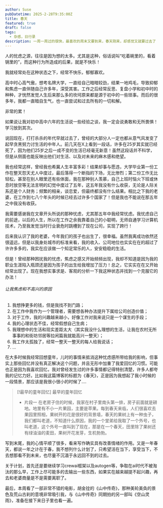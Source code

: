 ```yaml
---
author: Suse
pubDatetime: 2025-2-28T9:35:00Z
title: 春天
featured: true
draft: false
tags:
  - 杂感，日行录
description: 一周一周过的很快，最喜欢的周末又要到来，春天刚来，却感觉又就要过去了
---
```


人的忧虑之源，往往是因为想的太多。尤其是这种，俗话说叫“吃着碗里的，看着锅里的”，而这种行为所造成的后果，就是不快乐！

我就经常处在这种状态之下，经常不快乐，郁郁寡欢。

高中时心高气傲，想考名牌大学，一直给自己暗暗较劲，结果一地鸡毛，导致抑郁和焦虑一直伴随自己许多年，深受其害。工作之后经常反思、复盘小学和初中时的种种，才恍然发觉人生后来那么多的坎坷原来都是源于初中的一些琐事。而后的很多年，我都一直暗自生气，也一直尝试和过去所有的一切和解。

非常的累！

如果说让我对初中高中六年的生活说一些经验之谈，我一定会说勇敢和无所畏惧！学习放到其次。

说回现在，打打杀杀的年代早就过去了，曾经的大部分人一定也都从意气风发变了起早贪黑努力讨生活的中年人。前几天在X上看到一段话，许多在25岁其实就已经死了，因为他们25岁之后一成不变的生活已经毫无新意！虽然这段话并不科学，但是从侧面也能反映出他们对生活、以及对未来的麻木感和绝望。

我也经常这样，曾经我也希冀人生丰富多彩！结果却事与愿违，大学毕业第一份工作在整天怨天尤人中度过，最后落得一个断指的下场，无比惨烈；第二份工作无比轻松，甚至在别人眼里还有些体面，我在那种别人羡慕，自己上班时恼火下班或休息时放空等无法言明的幻觉中度过了五年，这五年我没有什么收获，无论是人际关系还是个人财务；频繁的相亲，谈恋爱，但最终都没有什么结果。相比之下我的老婆，在工作到七八个年头的时候已经去过许多个国家了！但是我也不能说在那五年之中我没有收获。

我需要感谢我在文章开头所说的那种忧虑，尤其那五年中我经常忧虑。我忧虑自己的前途，以后的人生，所以在工作之余我靠着自己的小聪明，无师自通学习计算机技术，乃至我发觉当时行业衰危时跳槽到了现在公司，实现了跨行！

后来我认识了我的老婆，今年我们的孩子也出生了，很幸福。虽然我离成功依然还很遥远，但是以我身处城市的标准来看，我的收入、公司地位也实实在在的超过了许许多多的，我实在应该做一个知足常乐的人，安安稳稳的生活。

但是！曾经那种困扰我的忧虑，焦虑之感又开始频频出现，我却不知道是因为我的职业生涯陷入瓶颈还是因为孩子的出生给我增加了压力！总之，它实实在在又开始经常出现了。现在我想实事求是、客观的分析一下我这种状态并找到一个克服它的办法！

###### 让我焦虑和不高兴的原因

1. 我想挣更多的钱，但是我找不到门路；
2. 在工作中我作为一个管理者，需要想各种办法提升下属给公司创造价值；
3. 对于工作，我的兴趣越来越小，好像工作对我来说只是一个谋生的手段；
4. 我的心理状态不佳，经常假想自己生病；
5. 我理想中的生活和现实差距太大（其实我没什么理想的生活，让我在农村无所事事的和街坊邻居等拉闲篇我就能高兴一整天）；
6. 我工作太孤独了，经常一整天一整天的每人给我说话；
7. ...

在大多时候我经常回想童年，儿时的事情来抵消这种忧虑感所带给我的影响，但事实上那些回忆并没有真正解决这个问题，并且无形中加重了我爱回忆的习惯。可能也正是因为我喜欢回忆，我对曾经发生过的许多事情都记得特别清楚，许多人都夸我的记忆力好。比如我这篇博客的标题为《春天》，正是因为我想起了我小时候的一段情景，那应该是我很小很小的时候了....


> [!最早的童年回忆] 最早的童年回忆
> - 片段一
> 	在老房子住的时候，我家在村子里南头第一排，房子前面就是耕地。地里有不小一片果园，主要是苹果。每到春天来临，人们很喜欢去果园里照相，果树开的花是很好的背景墙，春天的果树上有一种虫子，我们都叫老道，不知道什么原因，我的一个堂弟给我取了一个外号，也叫老道，这个外号一直叫到了现在，那是在一个春天，田里除了果树还有绿油油的麦田，果树开花发芽，生机勃勃。

写到末尾，我的心情平顺了很多，看来写作确实具有改善情绪的作用。又是一年春天，都说一年之计在于春，我不想列什么计划了，只希望活在当下，享受当下，不去想那看不到未来，也尽量不沉湎于永远回不到的过去。

关于计划，首先还是要继续学习crewai框架以及autogen等，争取在ai时代不被淘汰的那么早，工作上尽可能多的去输出一些东西，如果实在越来越提不起兴趣，再去和老婆商量是不是需要离职了。

最后，本周看了一部非常不错的电影，胡金铨的《山中传奇》，那种美轮美奂的景色及荒山古刹的意境非常吸引我，与《山中传奇》同期拍的另一部叫《空山灵雨》，准备在接下来日子里也看一遍。

